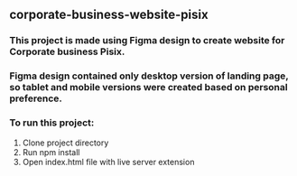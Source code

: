 ## corporate-business-website-pisix

### This project is made using Figma design to create website for Corporate business Pisix. 

### Figma design contained only desktop version of landing page, so tablet and mobile versions were created based on personal preference.

### To run this project:
1. Clone project directory
2. Run npm install
3. Open index.html file with live server extension